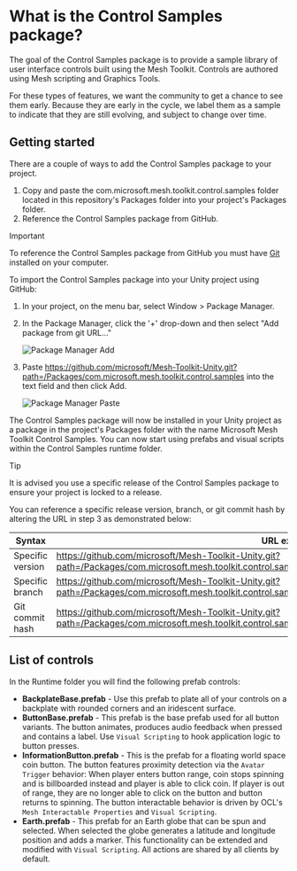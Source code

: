 # What is the Control Samples package?

The goal of the Control Samples package is to provide a sample library of user interface controls built using the Mesh Toolkit. Controls are authored using Mesh scripting and Graphics Tools.

For these types of features, we want the community to get a chance to see them early. Because they are early in the cycle, we label them as a sample to indicate that they are still evolving, and subject to change over time.

## Getting started

There are a couple of ways to add the Control Samples package to your project.

1. Copy and paste the com.microsoft.mesh.toolkit.control.samples folder located in this repository's Packages folder into your project's Packages folder.
2. Reference the Control Samples package from GitHub.

> [!IMPORTANT]
> To reference the Control Samples package from GitHub you must have [Git](https://gitforwindows.org/) installed on your computer.

To import the Control Samples package into your Unity project using GitHub:

1. In your project, on the menu bar, select Window > Package Manager.

1. In the Package Manager, click the '+' drop-down and then select "Add package from git URL..."

    ![Package Manager Add](README~/PackageManagerAdd.png)

1. Paste <https://github.com/microsoft/Mesh-Toolkit-Unity.git?path=/Packages/com.microsoft.mesh.toolkit.control.samples> into the text field and then click Add.

    ![Package Manager Paste](README~/PackageManagerPaste.png)

The Control Samples package will now be installed in your Unity project as a package in the project's Packages folder with the name Microsoft Mesh Toolkit Control Samples. You can now start using prefabs and visual scripts within the Control Samples runtime folder.

> [!TIP]
> It is advised you use a specific release of the Control Samples package to ensure your project is locked to a release.

You can reference a specific release version, branch, or git commit hash by altering the URL in step 3 as demonstrated below:

| Syntax           | URL example                                                                                                                                              |
|------------------|----------------------------------------------------------------------------------------------------------------------------------------------------------|
| Specific version | <https://github.com/microsoft/Mesh-Toolkit-Unity.git?path=/Packages/com.microsoft.mesh.toolkit.control.samples#vX.Y.Z>                                   |
| Specific branch  | <https://github.com/microsoft/Mesh-Toolkit-Unity.git?path=/Packages/com.microsoft.mesh.toolkit.control.samples#my_branch>                                |
| Git commit hash  | <https://github.com/microsoft/Mesh-Toolkit-Unity.git?path=/Packages/com.microsoft.mesh.toolkit.control.samples#badc0ffee0ddf00ddead10cc8badf00d1badb002> |

## List of controls

In the Runtime folder you will find the following prefab controls:

- **BackplateBase.prefab** - Use this prefab to plate all of your controls on a backplate with rounded corners and an iridescent surface.
- **ButtonBase.prefab** - This prefab is the base prefab used for all button variants. The button animates, produces audio feedback when pressed and contains a label. Use `Visual Scripting` to hook application logic to button presses.
- **InformationButton.prefab** - This is the prefab for a floating world space coin button. The button features proximity detection via the `Avatar Trigger` behavior: When player enters button range, coin stops spinning and is billboarded instead and player is able to click coin. If player is out of range, they are no longer able to click on the button and button returns to spinning. The button interactable behavior is driven by OCL's `Mesh Interactable Properties` and `Visual Scripting`.
- **Earth.prefab** - This prefab for an Earth globe that can be spun and selected. When selected the globe generates a latitude and longitude position and adds a marker. This functionality can be extended and modified with `Visual Scripting`. All actions are shared by all clients by default.
